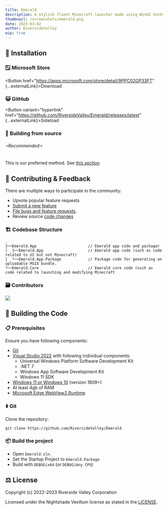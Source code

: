```yaml
---
title: Emerald
description: A stylish fluent Minecraft launcher made using WinUI technologies in the fast C# language really pushes the boundary of the platform. A true compliment to any gamer's setup.
thumbnail: /screenshots/emerald.png
date: 2023-03-02
author: RiversideValley
wip: true
---
```


<script lang="ts">
    import { Button } from "fluent-svelte";
    import { externalLink } from "$lib";
</script>

## 🎁 Installation

### 🪟 Microsoft Store

<Button href="https://apps.microsoft.com/store/detail/9PPC02GP33FT" {...externalLink}>Download</Button>

### 😺 GitHub

<Button variant="hyperlink" href="https://github.com/RiversideValley/Emerald/releases/latest" {...externalLink}>Sideload</Button>

### 🔨 Building from source
###### ⭐Recommended⭐

This is our preferred method.
See [this section](#-building-the-code)

## 🦜 Contributing & Feedback

There are multiple ways to participate in the community:

- Upvote popular feature requests
- [Submit a new feature](https://github.com/RiversideValley/Emerald/pulls)
- [File bugs and feature requests](https://github.com/RiversideValley/Emerald/issues/new/choose).
- Review source [code changes](https://github.com/RiversideValley/Emerald/commits)

### 🏗️ Codebase Structure

```
.
├──Emerald.App                       // Emerald app code and packager
|  ├──Emerald.App                    // Emerald app code (such as code related to UI but not Minecraft)
|  └──Emerald.App.Package            // Package code for generating an uploadable MSIX bundle.
└──Emerald.Core                      // Emerald core code (such as code related to launching and modifying Minecraft
```

### 🗃️ Contributors

<a href="https://github.com/RiversideValley/Emerald/graphs/contributors">
  <img src="https://contrib.rocks/image?repo=RiversideValley/Emerald" />
</a>

## 🔨 Building the Code

### 📋 Prerequisites

Ensure you have following components:

- [Git](https://git-scm.com/)
- [Visual Studio 2022](https://visualstudio.microsoft.com/vs/) with following individual components:
  - Universal Windows Platform Software Development Kit
  - .NET 7
  - Windows App Software Development Kit
  - Windows 11 SDK
- [Windows 11 or Windows 10](https://www.microsoft.com/en-us/windows) (version 1809+)
- At least 4gb of RAM
- [Microsoft Edge WebView2 Runtime](https://developer.microsoft.com/en-us/microsoft-edge/webview2/)

### ⬇️ Git

Clone the repository:

```git
git clone https://github.com/RiversideValley/Emerald
```

### 📦 Build the project

- Open `Emerald.sln`.
- Set the Startup Project to `Emerald.Package`
- Build with `DEBUG|x64` (or `DEBUG|Any CPU`)

## ⚖️ License

Copyright (c) 2022-2023 Riverside Valley Corporation

Licensed under the Nightshade Vexillum license as stated in the [LICENSE](LICENSE.md).
